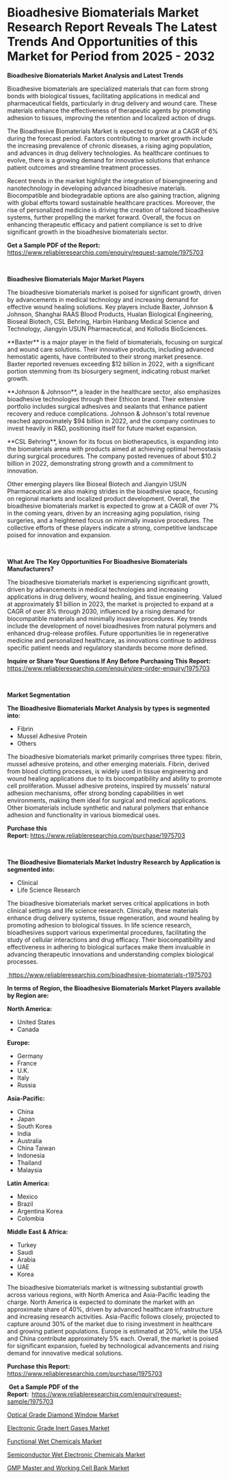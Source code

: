 <p><h1>Bioadhesive Biomaterials Market Research Report Reveals The Latest Trends And Opportunities of this Market for Period from 2025 - 2032</h1></p><p><strong>Bioadhesive Biomaterials Market Analysis and Latest Trends</strong></p>
<p><p>Bioadhesive biomaterials are specialized materials that can form strong bonds with biological tissues, facilitating applications in medical and pharmaceutical fields, particularly in drug delivery and wound care. These materials enhance the effectiveness of therapeutic agents by promoting adhesion to tissues, improving the retention and localized action of drugs.</p><p>The Bioadhesive Biomaterials Market is expected to grow at a CAGR of 6% during the forecast period. Factors contributing to market growth include the increasing prevalence of chronic diseases, a rising aging population, and advances in drug delivery technologies. As healthcare continues to evolve, there is a growing demand for innovative solutions that enhance patient outcomes and streamline treatment processes.</p><p>Recent trends in the market highlight the integration of bioengineering and nanotechnology in developing advanced bioadhesive materials. Biocompatible and biodegradable options are also gaining traction, aligning with global efforts toward sustainable healthcare practices. Moreover, the rise of personalized medicine is driving the creation of tailored bioadhesive systems, further propelling the market forward. Overall, the focus on enhancing therapeutic efficacy and patient compliance is set to drive significant growth in the bioadhesive biomaterials sector.</p></p>
<p><strong>Get a Sample PDF of the Report:&nbsp;</strong> <a href="https://www.reliableresearchiq.com/enquiry/request-sample/1975703?utm_campaign=1121&utm_medium=2&utm_source=Github&utm_content=ia&utm_term=04022025&utm_id=bioadhesive-biomaterials">https://www.reliableresearchiq.com/enquiry/request-sample/1975703</a></p>
<p>&nbsp;</p>
<p><strong>Bioadhesive Biomaterials Major Market Players</strong></p>
<p><p>The bioadhesive biomaterials market is poised for significant growth, driven by advancements in medical technology and increasing demand for effective wound healing solutions. Key players include Baxter, Johnson & Johnson, Shanghai RAAS Blood Products, Hualan Biological Engineering, Bioseal Biotech, CSL Behring, Harbin Hanbang Medical Science and Technology, Jiangyin USUN Pharmaceutical, and Kollodis BioSciences.</p><p>**Baxter** is a major player in the field of biomaterials, focusing on surgical and wound care solutions. Their innovative products, including advanced hemostatic agents, have contributed to their strong market presence. Baxter reported revenues exceeding $12 billion in 2022, with a significant portion stemming from its biosurgery segment, indicating robust market growth.</p><p>**Johnson & Johnson**, a leader in the healthcare sector, also emphasizes bioadhesive technologies through their Ethicon brand. Their extensive portfolio includes surgical adhesives and sealants that enhance patient recovery and reduce complications. Johnson & Johnson's total revenue reached approximately $94 billion in 2022, and the company continues to invest heavily in R&D, positioning itself for future market expansion.</p><p>**CSL Behring**, known for its focus on biotherapeutics, is expanding into the biomaterials arena with products aimed at achieving optimal hemostasis during surgical procedures. The company posted revenues of about $10.2 billion in 2022, demonstrating strong growth and a commitment to innovation.</p><p>Other emerging players like Bioseal Biotech and Jiangyin USUN Pharmaceutical are also making strides in the bioadhesive space, focusing on regional markets and localized product development. Overall, the bioadhesive biomaterials market is expected to grow at a CAGR of over 7% in the coming years, driven by an increasing aging population, rising surgeries, and a heightened focus on minimally invasive procedures. The collective efforts of these players indicate a strong, competitive landscape poised for innovation and expansion.</p></p>
<p>&nbsp;</p>
<p><strong>What Are The Key Opportunities For Bioadhesive Biomaterials Manufacturers?</strong></p>
<p><p>The bioadhesive biomaterials market is experiencing significant growth, driven by advancements in medical technologies and increasing applications in drug delivery, wound healing, and tissue engineering. Valued at approximately $1 billion in 2023, the market is projected to expand at a CAGR of over 8% through 2030, influenced by a rising demand for biocompatible materials and minimally invasive procedures. Key trends include the development of novel bioadhesives from natural polymers and enhanced drug-release profiles. Future opportunities lie in regenerative medicine and personalized healthcare, as innovations continue to address specific patient needs and regulatory standards become more defined.</p></p>
<p><strong>Inquire or Share Your Questions If Any Before Purchasing This Report:</strong> <a href="https://www.reliableresearchiq.com/enquiry/pre-order-enquiry/1975703?utm_campaign=1121&utm_medium=2&utm_source=Github&utm_content=ia&utm_term=04022025&utm_id=bioadhesive-biomaterials">https://www.reliableresearchiq.com/enquiry/pre-order-enquiry/1975703</a></p>
<p>&nbsp;</p>
<p><strong>Market Segmentation</strong></p>
<p><strong>The Bioadhesive Biomaterials Market Analysis by types is segmented into:</strong></p>
<p><ul><li>Fibrin</li><li>Mussel Adhesive Protein</li><li>Others</li></ul></p>
<p><p>The bioadhesive biomaterials market primarily comprises three types: fibrin, mussel adhesive proteins, and other emerging materials. Fibrin, derived from blood clotting processes, is widely used in tissue engineering and wound healing applications due to its biocompatibility and ability to promote cell proliferation. Mussel adhesive proteins, inspired by mussels' natural adhesion mechanisms, offer strong bonding capabilities in wet environments, making them ideal for surgical and medical applications. Other biomaterials include synthetic and natural polymers that enhance adhesion and functionality in various biomedical uses.</p></p>
<p><strong>Purchase this Report:&nbsp;</strong><a href="https://www.reliableresearchiq.com/purchase/1975703?utm_campaign=1121&utm_medium=2&utm_source=Github&utm_content=ia&utm_term=04022025&utm_id=bioadhesive-biomaterials">https://www.reliableresearchiq.com/purchase/1975703</a></p>
<p>&nbsp;</p>
<p><strong>The Bioadhesive Biomaterials Market Industry Research by Application is segmented into:</strong></p>
<p><ul><li>Clinical</li><li>Life Science Research</li></ul></p>
<p><p>The bioadhesive biomaterials market serves critical applications in both clinical settings and life science research. Clinically, these materials enhance drug delivery systems, tissue regeneration, and wound healing by promoting adhesion to biological tissues. In life science research, bioadhesives support various experimental procedures, facilitating the study of cellular interactions and drug efficacy. Their biocompatibility and effectiveness in adhering to biological surfaces make them invaluable in advancing therapeutic innovations and understanding complex biological processes.</p></p>
<p><a href="https://www.reliableresearchiq.com/bioadhesive-biomaterials-r1975703?utm_campaign=1121&utm_medium=2&utm_source=Github&utm_content=ia&utm_term=04022025&utm_id=bioadhesive-biomaterials">&nbsp;https://www.reliableresearchiq.com/bioadhesive-biomaterials-r1975703</a></p>
<p><strong>In terms of Region, the Bioadhesive Biomaterials Market Players available by Region are:</strong></p>
<p>
    <p> <strong> North America: </strong>
        <ul>
            <li>United States</li>
            <li>Canada</li>
        </ul>
        </p> 
    <p> <strong> Europe: </strong>
        <ul>
            <li>Germany</li>
            <li>France</li>
            <li>U.K.</li>
            <li>Italy</li>
            <li>Russia</li>
        </ul>
        </p> 
    <p> <strong> Asia-Pacific: </strong>
        <ul>
            <li>China</li>
            <li>Japan</li>
            <li>South Korea</li>
            <li>India</li>
            <li>Australia</li>
            <li>China Taiwan</li>
            <li>Indonesia</li>
            <li>Thailand</li>
            <li>Malaysia</li>
        </ul>
        </p> 
    <p> <strong> Latin America: </strong>
        <ul>
            <li>Mexico</li>
            <li>Brazil</li>
            <li>Argentina Korea</li>
            <li>Colombia</li>
        </ul>
        </p> 
    <p> <strong> Middle East & Africa: </strong>
        <ul>
            <li>Turkey</li>
            <li>Saudi</li>
            <li>Arabia</li>
            <li>UAE</li>
            <li>Korea</li>
        </ul>
    </p>
    </p>
<p><p>The bioadhesive biomaterials market is witnessing substantial growth across various regions, with North America and Asia-Pacific leading the charge. North America is expected to dominate the market with an approximate share of 40%, driven by advanced healthcare infrastructure and increasing research activities. Asia-Pacific follows closely, projected to capture around 30% of the market due to rising investment in healthcare and growing patient populations. Europe is estimated at 20%, while the USA and China contribute approximately 5% each. Overall, the market is poised for significant expansion, fueled by technological advancements and rising demand for innovative medical solutions.</p></p>
<p><strong>Purchase this Report: </strong><a href="https://www.reliableresearchiq.com/purchase/1975703?utm_campaign=1121&utm_medium=2&utm_source=Github&utm_content=ia&utm_term=04022025&utm_id=bioadhesive-biomaterials">https://www.reliableresearchiq.com/purchase/1975703</a></p>
<p>&nbsp;<strong>Get a Sample PDF of the Report:&nbsp;&nbsp;</strong><a href="https://www.reliableresearchiq.com/enquiry/request-sample/1975703?utm_campaign=1121&utm_medium=2&utm_source=Github&utm_content=ia&utm_term=04022025&utm_id=bioadhesive-biomaterials">https://www.reliableresearchiq.com/enquiry/request-sample/1975703</a></p>
<p><strong></strong></p>
<p><p><a href="https://github.com/nkbaroga/Market-Research-Report-List-1/blob/main/optical-grade-diamond-window-market.md?utm_campaign=1121&utm_medium=2&utm_source=Github&utm_content=ia&utm_term=04022025&utm_id=bioadhesive-biomaterials">Optical Grade Diamond Window Market</a></p><p><a href="https://github.com/ritooesiaba/Market-Research-Report-List-1/blob/main/electronic-grade-inert-gases-market.md?utm_campaign=1121&utm_medium=2&utm_source=Github&utm_content=ia&utm_term=04022025&utm_id=bioadhesive-biomaterials">Electronic Grade Inert Gases Market</a></p><p><a href="https://github.com/elvutedipela/Market-Research-Report-List-1/blob/main/functional-wet-chemicals-market.md?utm_campaign=1121&utm_medium=2&utm_source=Github&utm_content=ia&utm_term=04022025&utm_id=bioadhesive-biomaterials">Functional Wet Chemicals Market</a></p><p><a href="https://github.com/sponsumelo/Market-Research-Report-List-1/blob/main/semiconductor-wet-electronic-chemicals-market.md?utm_campaign=1121&utm_medium=2&utm_source=Github&utm_content=ia&utm_term=04022025&utm_id=bioadhesive-biomaterials">Semiconductor Wet Electronic Chemicals Market</a></p><p><a href="https://github.com/hedbomkrahe/Market-Research-Report-List-1/blob/main/gmp-master-and-working-cell-bank-market.md?utm_campaign=1121&utm_medium=2&utm_source=Github&utm_content=ia&utm_term=04022025&utm_id=bioadhesive-biomaterials">GMP Master and Working Cell Bank Market</a></p></p>